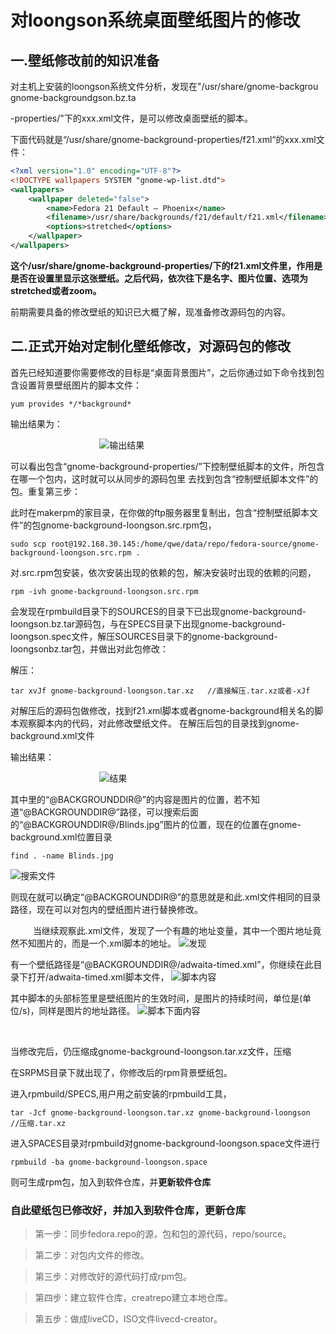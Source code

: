 # 对loongson系统桌面壁纸图片的修改
## 一.壁纸修改前的知识准备
对主机上安装的loongson系统文件分析，发现在"/usr/share/gnome-backgrou
gnome-backgroundgson.bz.ta

-properties/"下的xxx.xml文件，是可以修改桌面壁纸的脚本。

下面代码就是“/usr/share/gnome-background-properties/f21.xml“的xxx.xml文件：
```xml
<?xml version="1.0" encoding="UTF-8"?>
<!DOCTYPE wallpapers SYSTEM "gnome-wp-list.dtd">
<wallpapers>
    <wallpaper deleted="false">　　　　　　　　　　　　　　　　　　　　　　　　　　
        <name>Fedora 21 Default ‒ Phoenix</name>
        <filename>/usr/share/backgrounds/f21/default/f21.xml</filename>
        <options>stretched</options>
    </wallpaper>
</wallpapers>

```
**这个/usr/share/gnome-background-properties/下的f21.xml文件里，<wallpaper deleted="false">作用是是否在设置里显示这张壁纸。之后代码，依次往下是名字、图片位置、选项为stretched或者zoom。**

前期需要具备的修改壁纸的知识已大概了解，现准备修改源码包的内容。

## 二.正式开始对定制化壁纸修改，对源码包的修改
首先已经知道要你需要修改的目标是“桌面背景图片”，之后你通过如下命令找到包含设置背景壁纸图片的脚本文件：
```shell
yum provides */*background*
```

输出结果为：

&ensp; &ensp; &ensp; &ensp; &ensp; &ensp; &ensp; &ensp; &ensp; &ensp; &ensp; &ensp; &ensp; ![输出结果](http://oswj0e3on.bkt.clouddn.com/provides_background.png)


可以看出包含“gnome-background-properties/”下控制壁纸脚本的文件，所包含在哪一个包内，这时就可以从同步的源码包里
去找到包含“控制壁纸脚本文件”的包。重复第三步：

此时在makerpm的家目录，在你做的ftp服务器里复制出，包含“控制壁纸脚本文件”的包gnome-background-loongson.src.rpm包，
```vim
sudo scp root@192.168.30.145:/home/qwe/data/repo/fedora-source/gnome-background-loongson.src.rpm .
```
对.src.rpm包安装，依次安装出现的依赖的包，解决安装时出现的依赖的问题，
```vim
rpm -ivh gnome-background-loongson.src.rpm
```
会发现在rpmbuild目录下的SOURCES的目录下已出现gnome-background-loongson.bz.tar源码包，与在SPECS目录下出现gnome-background-loongson.spec文件，解压SOURCES目录下的gnome-background-loongsonbz.tar包，并做出对此包修改：

解压：
```vim
tar xvJf gnome-background-loongson.tar.xz   //直接解压.tar.xz或者-xJf
```

对解压后的源码包做修改，找到f21.xml脚本或者gnome-background相关名的脚本观察脚本内的代码，对此修改壁纸文件。
在解压后包的目录找到gnome-background.xml文件

输出结果：

&ensp; &ensp; &ensp; &ensp; &ensp; &ensp; &ensp; &ensp; &ensp; &ensp; &ensp; &ensp; &ensp; ![结果](http://oswj0e3on.bkt.clouddn.com/loongson_os_customized/codeSnippet/provides_background_gnomebackground.png)

其中<filename>里的“@BACKGROUNDDIR@”的内容是图片的位置，若不知道“@BACKGROUNDDIR@”路径，可以搜索后面的“@BACKGROUNDDIR@/Blinds.jpg”图片的位置，现在的位置在gnome-background.xml位置目录
```
find . -name Blinds.jpg
```
![搜索文件](http://oswj0e3on.bkt.clouddn.com/loongson_os_customized/codeSnippet/provides_background_gnomebackground_2.png)

则现在就可以确定“@BACKGROUNDDIR@”的意思就是和此.xml文件相同的目录路径，现在可以对包内的壁纸图片进行替换修改。

&emsp; &emsp; 当继续观察此.xml文件，发现了一个有趣的地址变量，其中一个图片地址竟然不知图片的，而是一个.xml脚本的地址。
![发现](http://oswj0e3on.bkt.clouddn.com/loongson_os_customized/codeSnippet/provides_background_gnomebackground_3.png)

有一个壁纸路径是“@BACKGROUNDDIR@/adwaita-timed.xml”，你继续在此目录下打开/adwaita-timed.xml脚本文件，
![脚本内容](http://oswj0e3on.bkt.clouddn.com/loongson_os_customized/codeSnippet/provides_background_gnomebackground_4.png)

其中脚本的头部标签<starttime>里是壁纸图片的生效时间，<duration>是图片的持续时间，单位是(单位/s)，<file>同样是图片的地址路径。
![脚本下面内容](http://oswj0e3on.bkt.clouddn.com/loongson_os_customized/codeSnippet/provides_background_gnomebackground_5.png)

          




当修改完后，仍压缩成gnome-background-loongson.tar.xz文件，压缩

在SRPMS目录下就出现了，你修改后的rpm背景壁纸包。


进入rpmbuild/SPECS,用户用之前安装的rpmbuild工具，


```
tar -Jcf gnome-background-loongson.tar.xz gnome-background-loongson   //压缩.tar.xz
```
进入SPACES目录对rpmbuild对gnome-background-loongson.space文件进行
```
rpmbuild -ba gnome-background-loongson.space
```

则可生成rpm包，加入到软件仓库，并**更新软件仓库**
### 自此壁纸包已修改好，并加入到软件仓库，更新仓库


>第一步：同步fedora.repo的源，包和包的源代码，repo/source。

>第二步：对包内文件的修改。

>第三步：对修改好的源代码打成rpm包。

>第四步：建立软件仓库，creatrepo建立本地仓库。

>第五步：做成liveCD，ISO文件livecd-creator。






